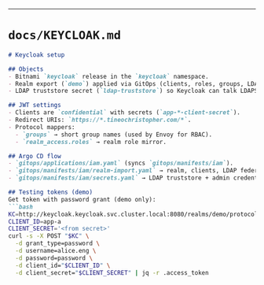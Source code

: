 
---

# `docs/KEYCLOAK.md`
```md
# Keycloak setup

## Objects
- Bitnami `keycloak` release in the `keycloak` namespace.
- Realm export (`demo`) applied via GitOps (clients, roles, groups, LDAP federation + mappers).
- LDAP truststore secret (`ldap-truststore`) so Keycloak can talk LDAPS to OpenLDAP.

## JWT settings
- Clients are `confidential` with secrets (`app-*-client-secret`).
- Redirect URIs: `https://*.tineochristopher.com/*`.
- Protocol mappers:
  - `groups` → short group names (used by Envoy for RBAC).
  - `realm_access.roles` → realm role mirror.

## Argo CD flow
- `gitops/applications/iam.yaml` (syncs `gitops/manifests/iam`).
- `gitops/manifests/iam/realm-import.yaml` → realm, clients, LDAP federation (consumed by the Bitnami release).
- `gitops/manifests/iam/secrets.yaml` → LDAP truststore + admin credentials.

## Testing tokens (demo)
Get token with password grant (demo only):
```bash
KC=http://keycloak.keycloak.svc.cluster.local:8080/realms/demo/protocol/openid-connect/token
CLIENT_ID=app-a
CLIENT_SECRET='<from secret>'
curl -s -X POST "$KC" \
  -d grant_type=password \
  -d username=alice.eng \
  -d password=password \
  -d client_id="$CLIENT_ID" \
  -d client_secret="$CLIENT_SECRET" | jq -r .access_token
